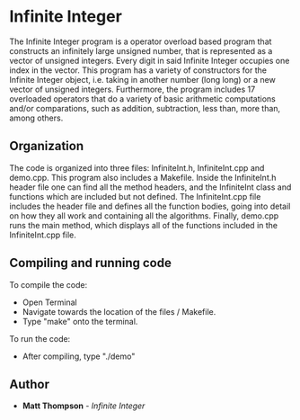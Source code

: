 # Infinite Integer

The Infinite Integer program is a operator overload based program that constructs an infinitely large unsigned number, that is represented as a vector of unsigned integers. Every digit in said Infinite Integer occupies one index in the vector. This program has a variety of constructors for the Infinite Integer object, i.e. taking in another number (long long) or a new vector of unsigned integers. Furthermore, the program includes 17 overloaded operators that do a variety of basic arithmetic computations and/or comparations, such as addition, subtraction, less than, more than, among others.

## Organization

The code is organized into three files: InfiniteInt.h, InfiniteInt.cpp and demo.cpp. This program also includes a Makefile. Inside the InfiniteInt.h header file one can find all the method headers, and the InfiniteInt class and functions which are included but not defined. The InfiniteInt.cpp file includes the header file and defines all the function bodies, going into detail on how they all work and containing all the algorithms. Finally, demo.cpp runs the main method, which displays all of the functions included in the InfiniteInt.cpp file.

## Compiling and running code

To compile the code:
- Open Terminal
- Navigate towards the location of the files / Makefile.
- Type "make" onto the terminal.

To run the code:
- After compiling, type "./demo"

## Author

* **Matt Thompson** - *Infinite Integer*